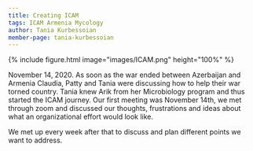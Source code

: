 ```yaml
---
title: Creating ICAM
tags: ICAM Armenia Mycology
author: Tania Kurbessoian
member-page: tania-kurbessoian
---
```


{%
  include figure.html
  image="images/ICAM.png"
  height="100%"
%}


November 14, 2020.
As soon as the war ended between Azerbaijan and Armenia Claudia, Patty and Tania were discussing how to help their war torned country. Tania knew Arik from her Microbiology program and thus started the ICAM journey. Our first meeting was November 14th, we met through zoom and discussed our thoughts, frustrations and ideas about what an organizational effort would look like.

We met up every week after that to discuss and plan different points we want to address.
